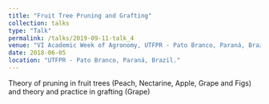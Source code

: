 ```yaml
---
title: "Fruit Tree Pruning and Grafting"
collection: talks
type: "Talk"
permalink: /talks/2019-09-11-talk_4
venue: "VI Academic Week of Agronomy, UTFPR - Pato Branco, Paraná, Brazil."
date: 2018-06-05
location: "UTFPR - Pato Branco, Paraná, Brazil."
---
```


Theory of pruning in fruit trees (Peach, Nectarine, Apple, Grape and Figs) and theory and practice in grafting (Grape)
